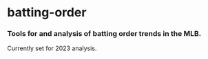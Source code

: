 # batting-order
### Tools for and analysis of batting order trends in the MLB.

Currently set for 2023 analysis.
